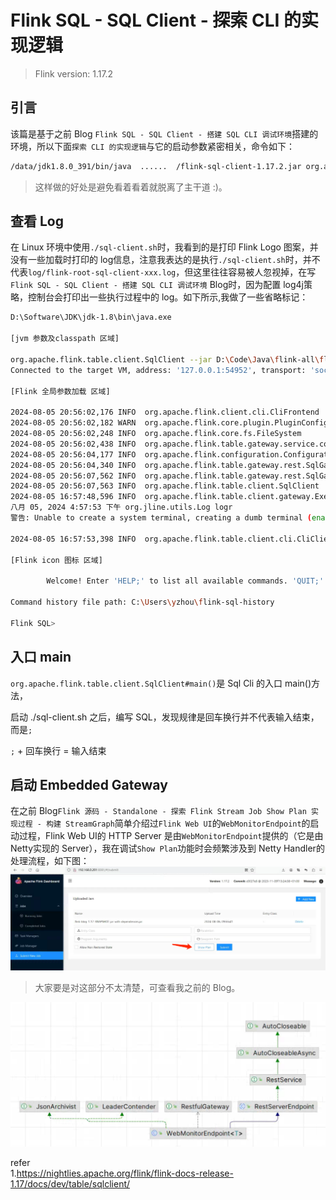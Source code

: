 # Flink SQL - SQL Client - 探索 CLI 的实现逻辑     

>Flink version: 1.17.2       

## 引言   
该篇是基于之前 Blog `Flink SQL - SQL Client - 搭建 SQL CLI 调试环境`搭建的环境，所以下面`探索 CLI 的实现逻辑`与它的启动参数紧密相关，命令如下：   
```bash
/data/jdk1.8.0_391/bin/java  ......  /flink-sql-client-1.17.2.jar org.apache.flink.table.client.SqlClient --jar /root/yzhou/flink/flink1172/flink-1.17.2/opt/flink-sql-client-1.17.2.jar    
```  
>这样做的好处是避免看着看着就脱离了主干道 :)。            

## 查看 Log   
在 Linux 环境中使用`./sql-client.sh`时，我看到的是打印 Flink Logo 图案，并没有一些加载时打印的 log信息，注意我表达的是执行`./sql-client.sh`时，并不代表`log/flink-root-sql-client-xxx.log`，但这里往往容易被人忽视掉，在写`Flink SQL - SQL Client - 搭建 SQL CLI 调试环境` Blog时，因为配置 log4j策略，控制台会打印出一些执行过程中的 log。如下所示,我做了一些省略标记：       
```bash
D:\Software\JDK\jdk-1.8\bin\java.exe       

[jvm 参数及classpath 区域] 

org.apache.flink.table.client.SqlClient --jar D:\Code\Java\flink-all\flink_release-1.17\flink-table\flink-sql-client\target\flink-sql-client-1.17-SNAPSHOT.jar
Connected to the target VM, address: '127.0.0.1:54952', transport: 'socket'

[Flink 全局参数加载 区域]

2024-08-05 20:56:02,176 INFO  org.apache.flink.client.cli.CliFrontend                      [] - Loading FallbackYarnSessionCli
2024-08-05 20:56:02,182 WARN  org.apache.flink.core.plugin.PluginConfig                    [] - The plugins directory [plugins] does not exist.
2024-08-05 20:56:02,248 INFO  org.apache.flink.core.fs.FileSystem                          [] - Hadoop is not in the classpath/dependencies. The extended set of supported File Systems via Hadoop is not available.
2024-08-05 20:56:02,438 INFO  org.apache.flink.table.gateway.service.context.DefaultContext [] - Execution config: {execution.savepoint.ignore-unclaimed-state=false, execution.savepoint-restore-mode=NO_CLAIM, execution.attached=true, pipeline.jars=[file:/D:/Code/Java/flink-all/flink_release-1.17/flink-table/flink-sql-client/target/flink-sql-client-1.17-SNAPSHOT.jar, file:/D:/Code/Java/flink-all/flink_release-1.17/devlib/flink-python-1.17-SNAPSHOT.jar], execution.shutdown-on-attached-exit=false, pipeline.classpaths=[], execution.target=remote}
2024-08-05 20:56:04,177 INFO  org.apache.flink.configuration.Configuration                 [] - Config uses fallback configuration key 'rest.port' instead of key 'rest.bind-port'
2024-08-05 20:56:04,340 INFO  org.apache.flink.table.gateway.rest.SqlGatewayRestEndpoint   [] - Starting rest endpoint.
2024-08-05 20:56:07,562 INFO  org.apache.flink.table.gateway.rest.SqlGatewayRestEndpoint   [] - Rest endpoint listening at localhost:54959
2024-08-05 20:56:07,563 INFO  org.apache.flink.table.client.SqlClient                      [] - Start embedded gateway on port 54959
2024-08-05 16:57:48,596 INFO  org.apache.flink.table.client.gateway.ExecutorImpl           [] - Open session to localhost:54959 with connection version: V2.
八月 05, 2024 4:57:53 下午 org.jline.utils.Log logr
警告: Unable to create a system terminal, creating a dumb terminal (enable debug logging for more information)

2024-08-05 16:57:53,398 INFO  org.apache.flink.table.client.cli.CliClient                  [] - Command history file path: C:\Users\yzhou\flink-sql-history

[Flink icon 图标 区域]

        Welcome! Enter 'HELP;' to list all available commands. 'QUIT;' to exit.

Command history file path: C:\Users\yzhou\flink-sql-history

Flink SQL> 
```  







## 入口 main   
`org.apache.flink.table.client.SqlClient#main()`是 Sql Cli 的入口 main()方法，





启动 ./sql-client.sh 之后，编写 SQL，发现规律是回车换行并不代表输入结束，而是`;`



`;` + 回车换行  =  输入结束     











## 启动 Embedded Gateway    
在之前 Blog`Flink 源码 - Standalone - 探索 Flink Stream Job Show Plan 实现过程 - 构建 StreamGraph`简单介绍过`Flink Web UI`的`WebMonitorEndpoint`的启动过程，Flink Web UI的 HTTP Server 是由`WebMonitorEndpoint`提供的（它是由 Netty实现的 Server），我在调试`Show Plan`功能时会频繁涉及到 Netty Handler的处理流程，如下图：   
![sqlclientstartup01](images/sqlclientstartup01.png)      

>大家要是对这部分不太清楚，可查看我之前的 Blog。     


![sqlclientstartup02](images/sqlclientstartup02.png)












refer   
1.https://nightlies.apache.org/flink/flink-docs-release-1.17/docs/dev/table/sqlclient/  